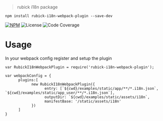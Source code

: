 > rubick i18n package 

`npm install rubick-i18n-webpack-plugin --save-dev`


[![NPM](https://img.shields.io/npm/v/angular-translate.svg)](https://www.npmjs.com/package/angular-translate) 
![License](https://img.shields.io/npm/l/angular-translate.svg) 
![Code Coverage](https://img.shields.io/codeclimate/coverage/github/angular-translate/angular-translate.svg)

# Usage
In your webpack config register and setup the plugin


```
var RubickI18nWebpackPlugin = require('rubick-i18n-webpack-plugin');

var webpackConfig = {
      plugins:[
            new RubickI18nWebpackPlugin({
                  entry: [`${cwd}/examples/static/app/**/*.i18n.json`, `${cwd}/examples/static/app_user/**/*.i18n.json`],
                  outputDir: `${cwd}/examples/static/assets/i18n`,
                  manifestBase: '/static/assets/i18n'
            })
      ]
}
```

    